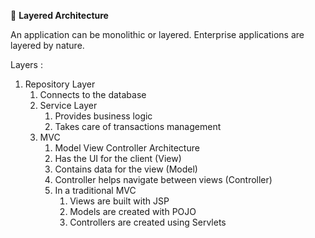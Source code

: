 :gem: **Layered Architecture**

An application can be monolithic or layered.
Enterprise applications are layered by nature.

Layers :
1. Repository Layer
   1. Connects to the database
   2. Service Layer
      1. Provides business logic
      2. Takes care of transactions management
   3. MVC 
      1. Model View Controller Architecture
      2. Has the UI for the client (View)
      3. Contains data for the view (Model)
      4. Controller helps navigate between views (Controller)
      5. In a traditional MVC
         1. Views are built with JSP
         2. Models are created with POJO
         3. Controllers are created using Servlets
